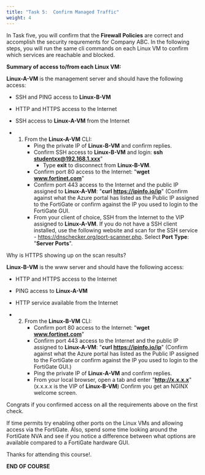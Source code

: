 ```yaml
---
title: "Task 5:  Confirm Managed Traffic"
weight: 4
---
```






In Task five, you will confirm that the **Firewall Policies** are correct and accomplish the security requrements for Company ABC.  In the following steps, you will run the same cli commands on each Linux VM to confirm which services are reachable and blocked.

**Summary of access to/from each Linux VM:**

**Linux-A-VM** is the management server and should have the following access:
- SSH and PING access to **Linux-B-VM**
- HTTP and HTTPS access to the Internet
- SSH access to **Linux-A-VM** from the Internet

- 1. From the **Linux-A-VM** CLI:
        - Ping the private IP of **Linux-B-VM** and confirm replies. 
        - Confirm SSH access to **Linux-B-VM** and login:  **ssh studentxx@192.168.1.xxx**"
            - Type **exit** to disconnect from **Linux-B-VM**.
        - Confirm port 80 access to the Internet:  "**wget www.fortinet.com**"
        - Confirm port 443 access to the Internet and the public IP assigned to **Linux-A-VM**: "**curl https://ipinfo.io/ip**"  (Confirm against what the Azure portal has listed  as the Public IP assigned to the FortiGate or confirm against the IP you used to login to the FortiGate GUI.
        - From your client of choice, SSH from the Internet to the VIP assigned to **Linux-A-VM**.  If you do not have a SSH client installed, use the following website and scan for the SSH service - https://dnschecker.org/port-scanner.php.  Select **Port Type**:  "**Server Ports**".
    
Why is HTTPS showing up on the scan results?


**Linux-B-VM** is the www server and should have the following access:
- HTTP and HTTPS access to the Internet
- PING access to **Linux-A-VM**
- HTTP service available from the Internet

- 2. From the **Linux-B-VM** CLI:
        - Confirm port 80 access to the Internet:  "**wget www.fortinet.com**"
        - Confirm port 443 access to the Internet and the public IP assigned to **Linux-A-VM**: "**curl https://ipinfo.io/ip**"  (Confirm against what the Azure portal has listed  as the Public IP assigned to the FortiGate or confirm against the IP you used to login to the FortiGate GUI.)
        - Ping the private IP of **Linux-A-VM** and confirm replies.
        - From your local browser, open a tab and enter "**http://x.x.x.x**"  (x.x.x.x is the VIP of **Linux-B-VM**)  Confirm you get an NGINX welcome screen.
        
Congrats if you confirmed access on all the requirements above on the first check.

If time permits try enabling other ports on the Linux VMs and allowing access via the FortiGate.
Also, spend some time looking around the FortiGate NVA and see if you notice a difference between what options are available compared to a FortiGate hardware GUI.

Thanks for attending this course!.

**END OF COURSE**



